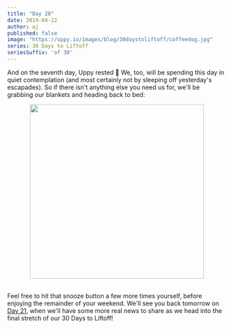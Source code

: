 ```yaml
---
title: "Day 28"
date: 2019-04-22
author: aj
published: false
image: "https://uppy.io/images/blog/30daystoliftoff/coffeedog.jpg"
series: 30 Days to Liftoff
seriesSuffix: 'of 30'
---
```


And on the seventh day, Uppy rested :angel: We, too, will be spending this day in quiet contemplation (and most certainly not by sleeping off yesterday's escapades). So if there isn't anything else you need us for, we'll be grabbing our blankets and heading back to bed:

<!--more-->

<center><img width="400"  src="https://media.giphy.com/media/xC5LOq3LMQmqs/giphy.gif"><br/><br/></center>

Feel free to hit that snooze button a few more times yourself, before enjoying the remainder of your weekend. We'll see you back tomorrow on [Day 21](/blog/2019/04/liftoff-21/), when we'll have some more real news to share as we head into the final stretch of our 30 Days to Liftoff!

